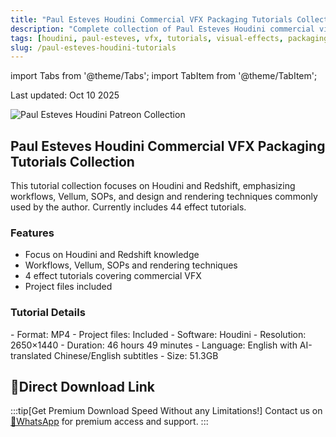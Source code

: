 ```yaml
---
title: "Paul Esteves Houdini Commercial VFX Packaging Tutorials Collection"
description: "Complete collection of Paul Esteves Houdini commercial visual effects packaging tutorials with Chinese/English subtitles."
tags: [houdini, paul-esteves, vfx, tutorials, visual-effects, packaging]
slug: /paul-esteves-houdini-tutorials
---
```


import Tabs from '@theme/Tabs';
import TabItem from '@theme/TabItem';

Last updated: Oct 10 2025

![Paul Esteves Houdini Patreon Collection](https://www.gfxcamp.com/wp-content/uploads/2025/10/Paul-Esteves-Houdini-Patreon-Collection.jpg)

## Paul Esteves Houdini Commercial VFX Packaging Tutorials Collection

This tutorial collection focuses on Houdini and Redshift, emphasizing workflows, Vellum, SOPs, and design and rendering techniques commonly used by the author. Currently includes 44 effect tutorials.

### Features

- Focus on Houdini and Redshift knowledge
- Workflows, Vellum, SOPs and rendering techniques
- 4 effect tutorials covering commercial VFX
- Project files included

### Tutorial Details

<Tabs>
<TabItem value="format" label="Format">
- Format: MP4
- Project files: Included
- Software: Houdini
- Resolution: 2650×1440
- Duration: 46 hours 49 minutes
- Language: English with AI-translated Chinese/English subtitles
- Size: 51.3GB
</TabItem>
</Tabs>

## 🚀Direct Download Link
:::tip[Get Premium Download Speed Without any Limitations!]
Contact us on [💬WhatsApp](https://wa.me/+8613237610083) for premium  access and support.
:::